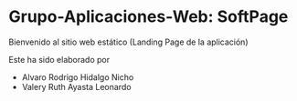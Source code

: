 # Grupo-Aplicaciones-Web: SoftPage

Bienvenido al sitio web estático (Landing Page de la aplicación)

Este ha sido elaborado por 

- Alvaro Rodrigo Hidalgo Nicho
- Valery Ruth Ayasta Leonardo
